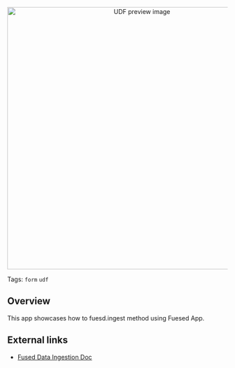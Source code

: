 <!--fused:preview-->
<p align="center"><img src="https://fused-magic.s3.amazonaws.com/thumbnails/apps-public/Fused_Ingest_Form.png" width="600" alt="UDF preview image"></p>

<!--fused:tags-->
Tags: `form` `udf`

<!--fused:readme-->
## Overview

This app showcases how to fuesd.ingest method using Fuesed App.

## External links

- [Fused Data Ingestion Doc](https://docs.fused.io/core-concepts/data_ingestion/ingestion-your-data/)
